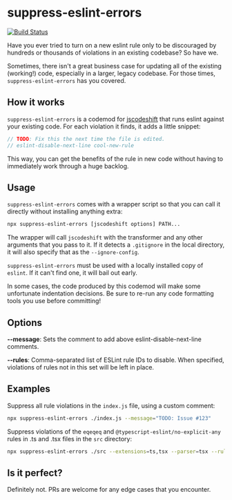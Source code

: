 # suppress-eslint-errors

[![Build Status](https://travis-ci.org/Faithlife/suppress-eslint-errors.svg?branch=master)](https://travis-ci.org/Faithlife/suppress-eslint-errors)

Have you ever tried to turn on a new eslint rule only to be discouraged by hundreds or thousands of violations in an existing codebase?
So have we.

Sometimes, there isn't a great business case for updating all of the existing (working!) code, especially in a larger, legacy codebase.
For those times, `suppress-eslint-errors` has you covered.

## How it works

`suppress-eslint-errors` is a codemod for [jscodeshift](https://github.com/facebook/jscodeshift) that runs eslint against your existing code.
For each violation it finds, it adds a little snippet:

```javascript
// TODO: Fix this the next time the file is edited.
// eslint-disable-next-line cool-new-rule
```

This way, you can get the benefits of the rule in new code without having to immediately work through a huge backlog.

## Usage

`suppress-eslint-errors` comes with a wrapper script so that you can call it directly without installing anything extra:

```bash
npx suppress-eslint-errors [jscodeshift options] PATH...
```

The wrapper will call `jscodeshift` with the transformer and any other arguments that you pass to it.
If it detects a `.gitignore` in the local directory, it will also specify that as the `--ignore-config`.

`suppress-eslint-errors` must be used with a locally installed copy of `eslint`.
If it can't find one, it will bail out early.

In some cases, the code produced by this codemod will make some unfortunate indentation decisions.
Be sure to re-run any code formatting tools you use before committing!

## Options

**--message**: Sets the comment to add above eslint-disable-next-line comments.

**--rules**: Comma-separated list of ESLint rule IDs to disable. When specified, violations of rules not in this set will be left in place.

## Examples

Suppress all rule violations in the `index.js` file, using a custom comment:

```bash
npx suppress-eslint-errors ./index.js --message="TODO: Issue #123"
```

Suppress violations of the `eqeqeq` and `@typescript-eslint/no-explicit-any` rules in .ts and .tsx files in the `src` directory:

```bash
npx suppress-eslint-errors ./src --extensions=ts,tsx --parser=tsx --rules=eqeqeq,@typescript-eslint/no-explicit-any
```

## Is it perfect?

Definitely not. PRs are welcome for any edge cases that you encounter.
